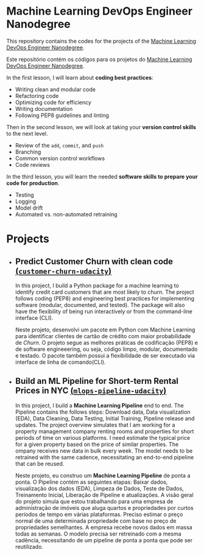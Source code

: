 # Machine Learning DevOps Engineer Nanodegree

This repository contains the codes for the projects of the [Machine Learning DevOps Engineer Nanodegree](https://www.udacity.com/course/machine-learning-dev-ops-engineer-nanodegree--nd0821).

Este repositório contém os códigos para os projetos do [Machine Learning DevOps Engineer Nanodegree](https://www.udacity.com/course/machine-learning-dev-ops-engineer-nanodegree--nd0821).

In the first lesson, I will learn about **coding best practices**:
* Writing clean and modular code
* Refactoring code
* Optimizing code for efficiency
* Writing documentation
* Following PEP8 guidelines and linting

Then in the second lesson, we will look at taking your **version control skills** to the next level.
* Review of the `add`, `commit`, and `push`
* Branching
* Common version control workflows
* Code reviews

In the third lesson, you will learn the needed **software skills to prepare your code for production**.
* Testing
* Logging
* Model drift
* Automated vs. non-automated retraining

# Projects

- ## **Predict Customer Churn with clean code [(`customer-churn-udacity`)](https://github.com/lamartine-sl/MLOps-Udacity/tree/customer-churn-udacity)**</br>

    In this project, I build a Python package for a machine learning to identify credit card customers that are most likely to churn. The project follows coding (PEP8) and engineering best practices for implementing software (modular, documented, and tested). The package will also have the flexibility of being run interactively or from the command-line interface (CLI).</br>

    Neste projeto, desenvolvi um pacote em Python com Machine Learning para identificar clientes de cartão de crédito com maior probabilidade de *Churn*. O projeto segue as melhores práticas de codificação (PEP8) e de software engineeering, ou seja, código limpo, modular, documentado e testado. O pacote também possui a flexibilidade de ser executado via interface de linha de comando(CLI).

- ## **Build an ML Pipeline for Short-term Rental Prices in NYC [(`mlops-pipeline-udacity`)](https://github.com/lamartine-sl/MLOps-Udacity/tree/mlops-pipeline-udacity)**</br>

    In this project, I build a **Machine Learning Pipeline** end to end. The Pipeline contains the follows steps: Download data, Data visualization (EDA), Data Cleaning, Data Testing, Initial Training, Pipeline release and updates. The project overview simulates that I am working for a property management company renting rooms and properties for short periods of time on various platforms. I need estimate the typical price for a given property based on the price of similar properties. The ompany receives new data in bulk every week. The model needs to be retrained with the same cadence, necessitating an end-to-end pipeline that can be reused.</br>
    
    Neste projeto, eu construo um **Machine Learning Pipeline** de ponta a ponta. O Pipeline contém as seguintes etapas: Baixar dados, visualização dos dados (EDA), Limpeza de Dados, Teste de Dados, Treinamento Inicial, Liberação de Pipeline e atualizações. A visão geral do projeto simula que estou trabalhando para uma empresa de administração de imóveis que aluga quartos e propriedades por curtos períodos de tempo em várias plataformas. Preciso estimar o preço normal de uma determinada propriedade com base no preço de propriedades semelhantes. A empresa recebe novos dados em massa todas as semanas. O modelo precisa ser retreinado com a mesma cadência, necessitando de um pipeline de ponta a ponta que pode ser reutilizado.
    

